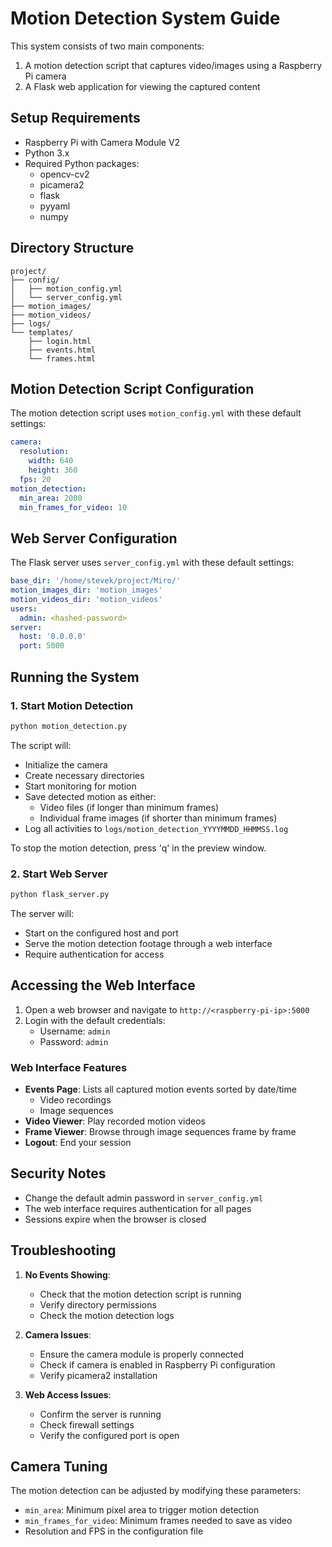 # Motion Detection System Guide

This system consists of two main components:
1. A motion detection script that captures video/images using a Raspberry Pi camera
2. A Flask web application for viewing the captured content

## Setup Requirements

- Raspberry Pi with Camera Module V2
- Python 3.x
- Required Python packages:
  - opencv-cv2
  - picamera2
  - flask
  - pyyaml
  - numpy

## Directory Structure

```
project/
├── config/
│   ├── motion_config.yml
│   └── server_config.yml
├── motion_images/
├── motion_videos/
├── logs/
└── templates/
    ├── login.html
    ├── events.html
    └── frames.html
```

## Motion Detection Script Configuration

The motion detection script uses `motion_config.yml` with these default settings:

```yaml
camera:
  resolution:
    width: 640
    height: 360
  fps: 20
motion_detection:
  min_area: 2000
  min_frames_for_video: 10
```

## Web Server Configuration

The Flask server uses `server_config.yml` with these default settings:

```yaml
base_dir: '/home/stevek/project/Miro/'
motion_images_dir: 'motion_images'
motion_videos_dir: 'motion_videos'
users:
  admin: <hashed-password>
server:
  host: '0.0.0.0'
  port: 5000
```

## Running the System

### 1. Start Motion Detection

```bash
python motion_detection.py
```

The script will:
- Initialize the camera
- Create necessary directories
- Start monitoring for motion
- Save detected motion as either:
  - Video files (if longer than minimum frames)
  - Individual frame images (if shorter than minimum frames)
- Log all activities to `logs/motion_detection_YYYYMMDD_HHMMSS.log`

To stop the motion detection, press 'q' in the preview window.

### 2. Start Web Server

```bash
python flask_server.py
```

The server will:
- Start on the configured host and port
- Serve the motion detection footage through a web interface
- Require authentication for access

## Accessing the Web Interface

1. Open a web browser and navigate to `http://<raspberry-pi-ip>:5000`
2. Login with the default credentials:
   - Username: `admin`
   - Password: `admin`

### Web Interface Features

- **Events Page**: Lists all captured motion events sorted by date/time
  - Video recordings
  - Image sequences
- **Video Viewer**: Play recorded motion videos
- **Frame Viewer**: Browse through image sequences frame by frame
- **Logout**: End your session

## Security Notes

- Change the default admin password in `server_config.yml`
- The web interface requires authentication for all pages
- Sessions expire when the browser is closed

## Troubleshooting

1. **No Events Showing**:
   - Check that the motion detection script is running
   - Verify directory permissions
   - Check the motion detection logs

2. **Camera Issues**:
   - Ensure the camera module is properly connected
   - Check if camera is enabled in Raspberry Pi configuration
   - Verify picamera2 installation

3. **Web Access Issues**:
   - Confirm the server is running
   - Check firewall settings
   - Verify the configured port is open

## Camera Tuning

The motion detection can be adjusted by modifying these parameters:
- `min_area`: Minimum pixel area to trigger motion detection
- `min_frames_for_video`: Minimum frames needed to save as video
- Resolution and FPS in the configuration file
